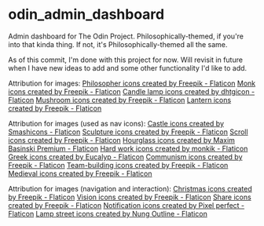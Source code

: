 # odin_admin_dashboard
Admin dashboard for The Odin Project. Philosophically-themed, if you're into that kinda thing. If not, it's Philosophically-themed all the same.

As of this commit, I'm done with this project for now. Will revisit in future when I have new ideas to add and some other functionality I'd like to add.

Attribution for images:
<a href="https://www.flaticon.com/free-icons/philosopher" title="philosopher icons">Philosopher icons created by Freepik - Flaticon</a>
<a href="https://www.flaticon.com/free-icons/monk" title="monk icons">Monk icons created by Freepik - Flaticon</a>
<a href="https://www.flaticon.com/free-icons/candle-lamp" title="candle lamp icons">Candle lamp icons created by dhtgicon - Flaticon</a>
<a href="https://www.flaticon.com/free-icons/mushroom" title="mushroom icons">Mushroom icons created by Freepik - Flaticon</a>
<a href="https://www.flaticon.com/free-icons/lantern" title="lantern icons">Lantern icons created by Freepik - Flaticon</a>

Attribution for images (used as nav icons):
<a href="https://www.flaticon.com/free-icons/castle" title="castle icons">Castle icons created by Smashicons - Flaticon</a>
<a href="https://www.flaticon.com/free-icons/sculpture" title="sculpture icons">Sculpture icons created by Freepik - Flaticon</a>
<a href="https://www.flaticon.com/free-icons/scroll" title="scroll icons">Scroll icons created by Freepik - Flaticon</a>
<a href="https://www.flaticon.com/free-icons/hourglass" title="hourglass icons">Hourglass icons created by Maxim Basinski Premium - Flaticon</a>
<a href="https://www.flaticon.com/free-icons/hard-work" title="hard work icons">Hard work icons created by monkik - Flaticon</a>
<a href="https://www.flaticon.com/free-icons/greek" title="greek icons">Greek icons created by Eucalyp - Flaticon</a>
<a href="https://www.flaticon.com/free-icons/communism" title="communism icons">Communism icons created by Freepik - Flaticon</a>
<a href="https://www.flaticon.com/free-icons/team-building" title="team-building icons">Team-building icons created by Freepik - Flaticon</a>
<a href="https://www.flaticon.com/free-icons/medieval" title="medieval icons">Medieval icons created by Freepik - Flaticon</a>

Attribution for images (navigation and interaction):
<a href="https://www.flaticon.com/free-icons/christmas" title="christmas icons">Christmas icons created by Freepik - Flaticon</a>
<a href="https://www.flaticon.com/free-icons/vision" title="vision icons">Vision icons created by Freepik - Flaticon</a>
<a href="https://www.flaticon.com/free-icons/share" title="share icons">Share icons created by Freepik - Flaticon</a>
<a href="https://www.flaticon.com/free-icons/notification" title="notification icons">Notification icons created by Pixel perfect - Flaticon</a>
<a href="https://www.flaticon.com/free-icons/lamp-street" title="lamp street icons">Lamp street icons created by Nung Outline - Flaticon</a>
